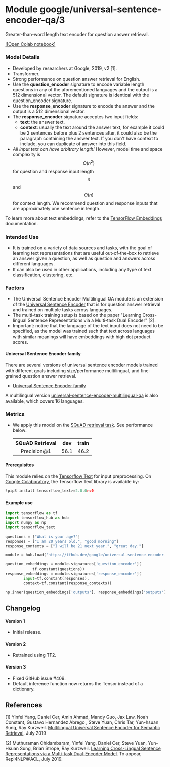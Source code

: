 # Module google/universal-sentence-encoder-qa/3

Greater-than-word length text encoder for question answer retrieval.

<!-- module-type: text-embedding -->
<!-- network-architecture: Transformer -->
<!-- language: en -->
<!-- fine-tunable: true -->
<!-- format: saved_model_2 -->


[![Open Colab notebook]](https://colab.research.google.com/github/tensorflow/hub/blob/master/examples/colab/retrieval_with_tf_hub_universal_encoder_qa.ipynb)

### Model Details

*   Developed by researchers at Google, 2019, v2 [1].
*   Transformer.
*   Strong performance on question answer retrieval for English.
*   Use the __question_encoder__ signature to encode variable length questions
    in any of the aforementioned languages and the output is a 512 dimensional
    vector. The default signature is identical with the question_encoder
    signature.
*   Use the __response_encoder__ signature to encode the answer and the output
    is a 512 dimensional vector.
*   The __response_encoder__ signature acceptes two input fields:
    *   __text__: the answer text.
    *   __context__: usually the text around the answer text, for example it
        could be 2 sentences before plus 2 sentences after, it could also be the
        paragraph containing the answer text. If you don't have context to
        include, you can duplicate of answer into this field.
*   *All input text can have arbitrary length!* However, model time and space
    complexity is $$O(n^2)$$ for question and response input length $$n$$ and
    $$O(n)$$ for context length. We recommend question and response inputs that
    are approximately one sentence in length.

To learn more about text embeddings, refer to the
[TensorFlow Embeddings](https://www.tensorflow.org/guide/embedding)
documentation.

### Intended Use

*   It is trained on a variety of data sources and tasks, with the goal of
    learning text representations that are useful out-of-the-box to retrieve an
    answer given a question, as well as question and answers across different
    languages.
*   It can also be used in other applications, including any type of text
    classification, clustering, etc.

### Factors

*   The Universal Sentence Encoder Multilingual QA module is an extension of the
    [Universal Sentence Encoder](https://tfhub.dev/google/universal-sentence-encoder/4)
    that is for question answer retrieval and trained on multiple tasks across
    languages.
*   The multi-task training setup is based on the paper "Learning Cross-lingual
    Sentence Representations via a Multi-task Dual Encoder" [2].
*   Important: notice that the language of the text input does not need to be
    specified, as the model was trained such that text across languages with
    similar meanings will have embeddings with high dot product scores.

#### Universal Sentence Encoder family

There are several versions of universal sentence encoder models trained with
different goals including size/performance multilingual, and fine-grained
question answer retrieval.

* [Universal Sentence Encoder family](https://tfhub.dev/google/collections/universal-sentence-encoder/1)

A multilingual version
[universal-sentence-encoder-multilingual-qa](https://tfhub.dev/google/universal-sentence-encoder-multilingual-qa/3)
is also available, which covers 16 languages.

### Metrics

*   We apply this model on the
    [SQuAD retrieval task](https://github.com/google/retrieval-qa-eval). See
    performance below:

    <table style="table-layout:auto;">
      <tr style="text-align:center;">
        <th>SQuAD Retrieval</th>
        <th>dev</th>
        <th>train</th>
      </tr>
      <tr style="text-align:center;">
        <td rowspan="10">Precision@1</td>
        <td rowspan="5">56.1</td>
        <td rowspan="5">46.2</td>
      </tr>
    </table>

#### Prerequisites

This module relies on the [Tensorflow Text](https://github.com/tensorflow/text)
for input preprocessing. On
[Google Colaboratory](https://colab.research.google.com/), the Tensorflow Text
library is available by:

```python
!pip3 install tensorflow_text>=2.0.0rc0
```

#### Example use

```python
import tensorflow as tf
import tensorflow_hub as hub
import numpy as np
import tensorflow_text

questions = ["What is your age?"]
responses = ["I am 20 years old.", "good morning"]
response_contexts = ["I will be 21 next year.", "great day."]

module = hub.load('https://tfhub.dev/google/universal-sentence-encoder-qa/3')

question_embeddings = module.signatures['question_encoder'](
            tf.constant(questions))
response_embeddings = module.signatures['response_encoder'](
        input=tf.constant(responses),
        context=tf.constant(response_contexts))

np.inner(question_embeddings['outputs'], response_embeddings['outputs'])
```

## Changelog

#### Version 1

*   Initial release.

#### Version 2

*   Retrained using TF2.

#### Version 3

*   Fixed GitHub issue #409.
*   Default inference function now returns the Tensor instead of a dictionary.

## References

[1] Yinfei Yang, Daniel Cer, Amin Ahmad, Mandy Guo, Jax Law, Noah Constant,
Gustavo Hernandez Abrego , Steve Yuan, Chris Tar, Yun-hsuan Sung, Ray Kurzweil.
[Multilingual Universal Sentence Encoder for Semantic Retrieval](https://arxiv.org/abs/1907.04307).
July 2019

[2] Muthuraman Chidambaram, Yinfei Yang, Daniel Cer, Steve Yuan, Yun-Hsuan Sung,
Brian Strope, Ray Kurzweil. [Learning Cross-Lingual Sentence Representations via
a Multi-task Dual-Encoder Model](https://arxiv.org/abs/1810.12836). To appear,
Repl4NLP@ACL, July 2019.

